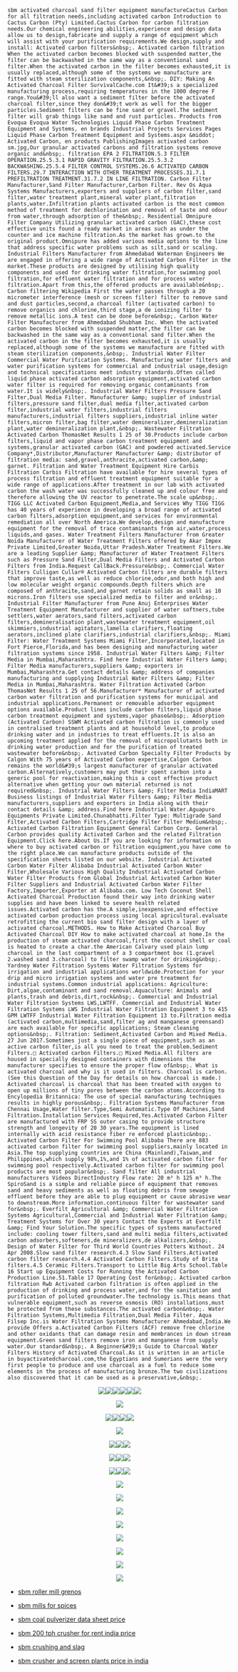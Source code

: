 
```
sbm activated charcoal sand filter equipment manufactureCactus Carbon for all filtration needs,including activated carbon Introduction to Cactus Carbon (Pty) Limited.Cactus Carbon for carbon filtration needs.Our chemical engineering abilities,experience and design data allow us to design,fabricate and supply a range of equipment which will assist with your purification requirements.We design,supply and install: Activated carbon filters&nbsp;. Activated carbon filtration When the activated carbon becomes blocked with suspended matter,the filter can be backwashed in the same way as a conventional sand filter.When the activated carbon in the filter becomes exhausted,it is usually replaced,although some of the systems we manufacture are fitted with steam sterilization components,&nbsp;. DIY: Making An Activated Charcoal Filter SurvivalCache.com It&#39;s a specialized manufacturing process,requiring temperatures in the 1000 degree F range.You&#39;ll also want a sediment filter before the activated charcoal filter,since they don&#39;t work as well for the bigger particles.Sediment filters can be fine sand or gravel.The sediment filter will grab things like sand and rust particles. Products from Evoqua Evoqua Water Technologies Liquid Phase Carbon Treatment Equipment and Systems, en brands Industrial Projects Services Pages Liquid Phase Carbon Treatment Equipment and Systems.aspx &middot; Activated Carbon, en products PublishingImages activated carbon sm.jpg,Our granular activated carbons and filtration systems remove organic and&nbsp;. filtration EPA 2 FILTRATION.5.3 FILTER OPERATION.25.5.3.1 RAPID GRAVITY FILTRATION.25.5.3.2 BACKWASHING.25.5.4 FILTER CONTROL SYSTEMS.26.6 ACTIVATED CARBON FILTERS.29.7 INTERACTION WITH OTHER TREATMENT PROCESSES.31.7.1 PREFILTRATION TREATMENT.31.7.2 IN LINE FILTRATION. Carbon Filter Manufacturer,Sand Filter Manufacturer,Carbon Filter. Rev Os Aqua Systems Manufacturers,exporters and suppliers of carbon filter,sand filter,water treatment plant,mineral water plant,filtration plants,water.Infiltration plants activated carbon is the most common method of treatment for dechlorination and removal of taste and odour from water,through adsorption of the&nbsp;. Residential Omnipure Filter Company Utilizing granular activated carbon (GAC),these cost effective units found a ready market in areas such as under the counter and ice machine filtration.As the market has grown.to the original product.Omnipure has added various media options to the line that address specific water problems such as silt,sand or scaling. Industrial Filters Manufacturer from Ahmedabad Waterman Engineers We are engaged in offering a wide range of Activated Carbon Filter in the market.These products are designed by utilising high quality components and used for drinking water filtration,for swimming pool filtration,for effluent water filtration and for process water filtration.Apart from this,the offered products are available&nbsp;. Carbon filtering Wikipedia First the water passes through a 20 micrometer interference (mesh or screen filter) filter to remove sand and dust particles,second,a charcoal filter (activated carbon) to remove organics and chlorine,third stage,a de ionizing filter to remove metallic ions.A test can be done before&nbsp;. Carbon Water Filter Manufacturer from Ahmedabad Shubham Inc. When the activated carbon becomes blocked with suspended matter,the filter can be backwashed in the same way as a conventional sand filter.When the activated carbon in the filter becomes exhausted,it is usually replaced,although some of the systems we manufacture are fitted with steam sterilization components,&nbsp;. Industrial Water Filter Commercial Water Purification Systems. Manufacturing water filters and water purification systems for commercial and industrial usage,design and technical specifications meet industry standards.Often called liquid phase activated carbon adsorption equipment,activated carbon water filter is required for removing organic contaminants from water.It is widely&nbsp;. Industrial Water Filters Pressure Sand Filter,Dual Media Filter. Manufacturer &amp; supplier of industrial filters,pressure sand filter,dual media filter,activated carbon filter,industrial water filters,industrial filters manufacturers,industrial filters suppliers,industrial inline water filters,micron filter,bag filter,water demineralizer,demineralization plant,water demineralization plant,&nbsp;. Wastewater Filtration Activated Carbon ThomasNet Results 1 25 of 30.Products include carbon filters,liquid and vapor phase carbon treatment equipment and systems,granular activated carbon (GAC) and powdered activated.Service Company*,Distributor,Manufacturer Manufacturer &amp; distributor of filtration media: sand,gravel,anthracite,activated carbon,&amp; garnet. Filtration and Water Treatment Equipment Hire Carbis Filtration Carbis Filtration have available for hire several types of process filtration and effluent treatment equipment suitable for a wide range of applications.After treatment in our lab with activated carbon the wash water was successfully cleaned up and colour free and therefore allowing the UV reactor to penetrate.The scale up&nbsp;. TIGG LLC Activated Carbon Equipment,Media,and Services Why TIGG TIGG has 40 years of experience in developing a broad range of activated carbon filters,adsorption equipment,and services for environmental remediation all over North America.We develop,design and manufacture equipment for the removal of trace contaminants from air,water,process liquids,and gases. Water Treatment Filters Manufacturer from Greater Noida Manufacturer of Water Treatment Filters offered by Akar Impex Private Limited,Greater Noida,Uttar Pradesh.Water Treatment Filters.We are a leading Supplier &amp; Manufacturer of Water Treatment Filters such as Pressure Sand Filter,Dual Media Filters and Activated Carbon Filters from India.Request CallBack.Pressure&nbsp;. Commercial Water Filters Culligan Cullar® Activated Carbon filters are durable filters that improve taste,as well as reduce chlorine,odor,and both high and low molecular weight organic compounds.Depth filters which are composed of anthracite,sand,and garnet retain solids as small as 10 microns.Iron filters use specialized media to filter and or&nbsp;. Industrial Filter Manufacturer from Pune Anuj Enterprises Water Treatment Equipment Manufacturer and supplier of water softners,tube settlers,water aerators,sand filters,activated carbon filters,demineralisation plant,wastewater treatment equipment,oil skimmiers,industrial agitators,lamella clarifiers,floating aerators,inclined plate clarifiers,industrial clarifiers,&nbsp;. Miami Filter: Water Treatment Systems Miami Filter,Incorporated,located in Fort Pierce,Florida,and has been designing and manufacturing water filtration systems since 1958. Industrial Water Filters &amp; Filter Media in Mumbai,Maharashtra. Find here Industrial Water Filters &amp; Filter Media manufacturers,suppliers &amp; exporters in Mumbai,Maharashtra.Get contact details &amp; address of companies manufacturing and supplying Industrial Water Filters &amp; Filter Media in Mumbai,Maharashtra. Water Filtration Activated Carbon ThomasNet Results 1 25 of 56.Manufacturer* Manufacturer of activated carbon water filtration and purification systems for municipal and industrial applications.Permanent or removable adsorber equipment options available.Product lines include carbon filters,liquid phase carbon treatment equipment and systems,vapor phase&nbsp;. Adsorption (Activated Carbon) SSWM Activated carbon filtration is commonly used in centralised treatment plants and at household level,to produce drinking water and in industries to treat effluents.It is also an upcoming treatment applied for the removal of micropollutants both in drinking water production and for the purification of treated wastewater before&nbsp;. Activated Carbon Specialty Filter Products by Calgon With 75 years of Activated Carbon expertise,Calgon Carbon remains the world&#39;s largest manufacturer of granular activated carbon.Alternatively,customers may put their spent carbon into a generic pool for reactivation,making this a cost effective product alternative when getting your own material returned is not required&nbsp;. Industrial Water Filters &amp; Filter Media IndiaMART Business listings of Industrial Water Filters &amp; Filter Media manufacturers,suppliers and exporters in India along with their contact details &amp; address.Find here Industrial Water.Aguapuro Equipments Private Limited.Chunabhatti.Filter Type: Multigrade Sand Filter,Activated Carbon Filters,Cartridge Filter Filter Medium&nbsp;. Activated Carbon Filtration Equipment General Carbon Corp. General Carbon provides quality Activated Carbon and the related Filtration Equipment.Click here.About Us.If you are looking for information on where to buy activated carbon or filtration equipment,you have come to the right place.We can manufacture products outside of the specification sheets listed on our website. Industrial Activated Carbon Water Filter Alibaba Industrial Activated Carbon Water Filter,Wholesale Various High Quality Industrial Activated Carbon Water Filter Products from Global Industrial Activated Carbon Water Filter Suppliers and Industrial Activated Carbon Water Filter Factory,Importer,Exporter at Alibaba.com. Low Tech Coconut Shell Activated Charcoal Production found their way into drinking water supplies and have been linked to severe health related issues.Activated carbon has the.A simple,inexpensive,and effective activated carbon production process using local agricultural.evaluate retrofitting the current bio sand filter design with a layer of activated charcoal.METHODS. How to Make Activated Charcoal Buy Activated Charcoal DIY How to make activated charcoal at home.In the production of steam activated charcoal,first the coconut shell or coal is heated to create a char.the American Calvary used plain lump charcoal in the last compartment of a 3 compartment box (1.gravel 2.washed sand 3.charcoal) to filter swamp water for drinking&nbsp;. Yardney Water Filtration Systems Water Filtration Systems for irrigation and industrial applications worldwide.Protection for your drip and micro irrigation systems and water pre treatment for industrial systems.Common industrial applications: Agriculture: Dirt,algae,contaminant and sand removal.Aquaculture: Animals and plants,trash and debris,dirt,rock&nbsp;. Commercial and Industrial Water Filtration Systems LWS,LWTFF. Commercial and Industrial Water Filtration Systems LWS Industrial Water Filtration Equipment 3 to 415 GPM LWTFF Industrial Water Filtration Equipment 13 to.Filtration media (activated carbon,multimedia,sand,filter ag and manganese greensand) are each available for specific applications; Steam cleaning options&nbsp;. Filtration: Sediment,Activated Carbon and Mixed Media. 27 Jun 2017.Sometimes just a single piece of equipment,such as an active carbon filter,is all you need to treat the problem.Sediment Filters.□ Activated carbon Filters.□ Mixed Media.All filters are housed in specially designed containers with dimensions the manufacturer specifies to ensure the proper flow of&nbsp;. What is activated charcoal and why is it used in filters. Charcoal is carbon.(See this Question of the Day for details on how charcoal is made.) Activated charcoal is charcoal that has been treated with oxygen to open up millions of tiny pores between the carbon atoms.According to Encylopedia Britannica: The use of special manufacturing techniques results in highly porous&nbsp;. Filtration Systems Manufacturer from Chennai Usage,Water filter.Type,Semi Automatic.Type Of Machines,Sand Filtration.Installation Services Required,Yes.Activated Carbon Filter are manufactured with FRP SS outer casing to provide structure strength and longevity of 20 30 years.The equipment is lined internally with acid resistance fiber re enforced plastic&nbsp;. Activated Carbon Filter For Swimming Pool Alibaba There are 883 activated carbon filter for swimming pool suppliers,mainly located in Asia.The top supplying countries are China (Mainland),Taiwan,and Philippines,which supply 98%,1%,and 1% of activated carbon filter for swimming pool respectively.Activated carbon filter for swimming pool products are most popular&nbsp;. Sand filter All industrial manufacturers Videos DirectIndustry Flow rate: 20 m³ h 125 m³ h.The SpiroSand is a simple and reliable piece of equipment that removes sand and heavy sediments as well as floating debris from sewage effluent before they are able to plug equipment or cause abrasive wear to downstream.More information.continuous filter for wastewater sand for&nbsp;. Everfilt Agricultural &amp; Commercial Water Filtration Systems Agricultural,Commercial and Industrial Water Filtration &amp; Treatment Systems for Over 30 years Contact the Experts at Everfilt &amp; Find Your Solution.The specific types of systems manufactured include: cooling tower filters,sand and multi media filters,activated carbon adsorbers,softeners,de mineralizers,de alkalizers,&nbsp;. Design of Water Filter for Third World Countries Potters Without. 24 Apr 2008.Slow sand filter research.4.3 Slow Sand Filters.Activated carbon filter research.4.4 Activated Carbon Filters.Study of Brita filters.4.5 Ceramic Filters.Transport to Little Big Arts School.Table 16 Start up Equipment Costs for Running the Activated Carbon Production Line.51.Table 17 Operating Cost for&nbsp;. Activated carbon filtration Rwb Activated carbon filtration is often applied in the production of drinking and process water,and for the sanitation and purification of polluted groundwater.The technology is.This means that vulnerable equipment,such as reverse osmosis (RO) installations,must be protected from these substances.The activated carbon&nbsp;. Water Filtration Systems,Multimedia Filtration,Dual Media Filter. Aqua Filsep Inc.is Water Filtration Systems Manufacturer Ahmedabad,India.We provide Offers a.Activated Carbon Filters (ACF) remove free chlorine and other oxidants that can damage resin and membrances in down stream equipment.Green sand filters remove iron and manganese from supply water.Our standard&nbsp;. A Beginner&#39;s Guide to Charcoal Water Filters History of Activated Charcoal.As it is written in an article in buyactivatedcharcoal.com,the Egyptians and Sumerians were the very first people to produce and use charcoal as a fuel to reduce some elements in the process of manufacturing bronze.The two civilizations also discovered that it can be used as a preservative,&nbsp;. 
```

<div align="center">
  
<a rel="nofollow" href="https://m.shibang-china.com?f=github&k=sbm+activated+charcoal+sand+filter+equipment+manufacture"><img src="https://static.shibang-china.com/en/l.png"></a><img src="https://static.shibang-china.com/en/hw.png"><a rel="nofollow" href="https://m.shibang-china.com/product/?f=github&k=sbm+activated+charcoal+sand+filter+equipment+manufacture"><img src="https://static.shibang-china.com/en/p.png"></a><a rel="nofollow" href="https://m.shibang-china.com/cases/?f=github&k=sbm+activated+charcoal+sand+filter+equipment+manufacture"><img src="https://static.shibang-china.com/en/c.png"></a><a rel="nofollow" href="https://m.shibang-china.com/news/?f=github&k=sbm+activated+charcoal+sand+filter+equipment+manufacture"><img src="https://static.shibang-china.com/en/n.png"></a><a rel="nofollow" href="https://m.shibang-china.com?f=github&k=sbm+activated+charcoal+sand+filter+equipment+manufacture"><img src="https://static.shibang-china.com/en/m.png"></a>

<a rel="nofollow" href="https://m.shibang-china.com/product/?f=github&k=sbm+activated+charcoal+sand+filter+equipment+manufacture"><img src="https://static.shibang-china.com/en/b.jpg"></a>
  
<a rel="nofollow" href="https://m.shibang-china.com/solution-aggregate.html?f=github&k=sbm+activated+charcoal+sand+filter+equipment+manufacture"><img src="https://static.shibang-china.com/en/a.jpg"></a><a rel="nofollow" href="https://m.shibang-china.com/solution-mine.html?f=github&k=sbm+activated+charcoal+sand+filter+equipment+manufacture"><img src="https://static.shibang-china.com/en/m.jpg"></a><a rel="nofollow" href="https://m.shibang-china.com/solution-mill.html?f=github&k=sbm+activated+charcoal+sand+filter+equipment+manufacture"><img src="https://static.shibang-china.com/en/g.jpg"></a><a rel="nofollow" href="https://m.shibang-china.com/solution-epc.html?f=github&k=sbm+activated+charcoal+sand+filter+equipment+manufacture"><img src="https://static.shibang-china.com/en/e.jpg"></a>

<a rel="nofollow" href="https://m.shibang-china.com/product/?f=github&k=sbm+activated+charcoal+sand+filter+equipment+manufacture"><img src="https://static.shibang-china.com/en/a-p.png"></a>

<a rel="nofollow" href="https://m.shibang-china.com/product/crusher/c6x.html?f=github&k=sbm+activated+charcoal+sand+filter+equipment+manufacture"><img src="https://static.shibang-china.com/en/j.jpg"></a><a rel="nofollow" href="https://m.shibang-china.com/product/crusher/ci5x.html?f=github&k=sbm+activated+charcoal+sand+filter+equipment+manufacture"><img src="https://static.shibang-china.com/en/i.jpg"></a><a rel="nofollow" href="https://m.shibang-china.com/product/crusher/hst.html?f=github&k=sbm+activated+charcoal+sand+filter+equipment+manufacture"><img src="https://static.shibang-china.com/en/c.jpg"></a>

<a rel="nofollow" href="https://m.shibang-china.com/product/mill/mtw.html?f=github&k=sbm+activated+charcoal+sand+filter+equipment+manufacture"><img src="https://static.shibang-china.com/en/mtw.jpg"></a><a rel="nofollow" href="https://m.shibang-china.com/product/mill/scm.html?f=github&k=sbm+activated+charcoal+sand+filter+equipment+manufacture"><img src="https://static.shibang-china.com/en/scm.jpg"></a><a rel="nofollow" href="https://m.shibang-china.com/product/mill/lm.html?f=github&k=sbm+activated+charcoal+sand+filter+equipment+manufacture"><img src="https://static.shibang-china.com/en/lm.jpg"></a>

<a rel="nofollow" href="https://m.shibang-china.com/product/sand/vsi6x.html?f=github&k=sbm+activated+charcoal+sand+filter+equipment+manufacture"><img src="https://static.shibang-china.com/en/6x.jpg"></a><a rel="nofollow" href="https://m.shibang-china.com/product/sand/vu.html?f=github&k=sbm+activated+charcoal+sand+filter+equipment+manufacture"><img src="https://static.shibang-china.com/en/vu.jpg"></a><a rel="nofollow" href="https://m.shibang-china.com/product/mobile/klun.html?f=github&k=sbm+activated+charcoal+sand+filter+equipment+manufacture"><img src="https://static.shibang-china.com/en/k.jpg"></a>

<a rel="nofollow" href="https://m.shibang-china.com/cases/?f=github&k=sbm+activated+charcoal+sand+filter+equipment+manufacture"><img src="https://static.shibang-china.com/en/case.png"></a>

<a rel="nofollow" href="https://m.shibang-china.com/cases/aggregate/202.html?f=github&k=sbm+activated+charcoal+sand+filter+equipment+manufacture"><img src="https://static.shibang-china.com/en/c-1.jpg"></a>

<a rel="nofollow" href="https://m.shibang-china.com/cases/aggregate/203.html?f=github&k=sbm+activated+charcoal+sand+filter+equipment+manufacture"><img src="https://static.shibang-china.com/en/c-2.jpg"></a>

<a rel="nofollow" href="https://m.shibang-china.com/cases/mill/123.html?f=github&k=sbm+activated+charcoal+sand+filter+equipment+manufacture"><img src="https://static.shibang-china.com/en/c-3.jpg"></a>

<a rel="nofollow" href="https://m.shibang-china.com/contact_us.html?f=github&k=sbm+activated+charcoal+sand+filter+equipment+manufacture"><img src="https://static.shibang-china.com/en/contact.png"></a>

<a rel="nofollow" href="https://swt.shibang-china.com/?f=github&k=sbm+activated+charcoal+sand+filter+equipment+manufacture"><img src="https://static.shibang-china.com/en/chat.png"></a>

<a rel="nofollow" href="https://whatsapp.shibangsoft.com/WhatsApp.php?f=github&k=sbm+activated+charcoal+sand+filter+equipment+manufacture"><img src="https://static.shibang-china.com/en/whatsapp.png"></a>

<a rel="nofollow" href="https://m.shibang-china.com/?f=github&k=sbm+activated+charcoal+sand+filter+equipment+manufacture"><img src="https://static.shibang-china.com/en/website.png"></a>

</div>


* [sbm roller mill grenos](sbm%20roller%20mill%20grenos.md)

* [sbm mills for spices](sbm%20mills%20for%20spices.md)

* [sbm coal pulverizer data sheet price](sbm%20coal%20pulverizer%20data%20sheet%20price.md)

* [sbm 200 tph crusher for rent india price](sbm%20200%20tph%20crusher%20for%20rent%20india%20price.md)

* [sbm crushing and slag](sbm%20crushing%20and%20slag.md)

* [sbm crusher and screen plants price in india](sbm%20crusher%20and%20screen%20plants%20price%20in%20india.md)